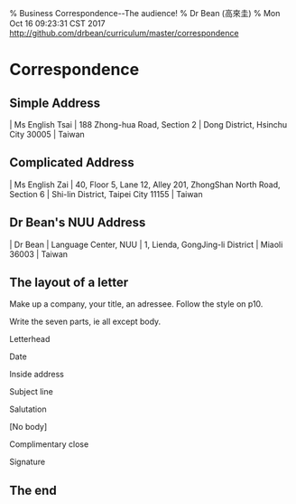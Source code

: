 % Business Correspondence--The audience!
% Dr Bean (高來圭)
% Mon Oct 16 09:23:31 CST 2017 http://github.com/drbean/curriculum/master/correspondence


# Correspondence

## Simple Address

| Ms English Tsai
| 188 Zhong-hua Road, Section 2
| Dong District, Hsinchu City 30005
| Taiwan

## Complicated Address

| Ms English Zai
| 40, Floor 5, Lane 12, Alley 201, ZhongShan North Road, Section 6
| Shi-lin District, Taipei City 11155
| Taiwan

## Dr Bean's NUU Address

| Dr Bean
| Language Center, NUU
| 1, Lienda, GongJing-li District
| Miaoli 36003
| Taiwan

## The layout of a letter

Make up a company, your title, an adressee. Follow the style on p10.

Write the seven parts, ie all except body.

Letterhead

Date

Inside address

Subject line

Salutation

[No body]

Complimentary close

Signature

## The end
